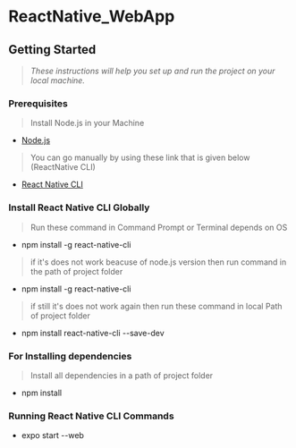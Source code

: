 # ReactNative_WebApp
## Getting Started
> *These instructions will help you set up and run the project on your local machine.*
### Prerequisites
> Install Node.js in your Machine
- [Node.js](https://nodejs.org/)
> You can go manually by using these link that is given below (ReactNative CLI)
- [React Native CLI](https://reactnative.dev/docs/environment-setup)
### Install React Native CLI Globally
> Run these command in Command Prompt or Terminal depends on OS
- npm install -g react-native-cli
> if it's does not work beacuse of node.js version then run command in the path of project folder
- npm install -g react-native-cli
> if still it's does not work again then run these command in local Path of project folder
- npm install react-native-cli --save-dev
### For Installing dependencies
> Install all dependencies in a path of project folder
- npm install
### Running React Native CLI Commands
- expo start --web
